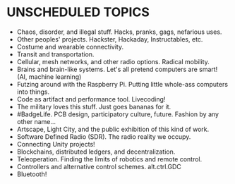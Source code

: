# UNSCHEDULED TOPICS

* Chaos, disorder, and illegal stuff. Hacks, pranks, gags, nefarious uses.
* Other peoples' projects. Hackster, Hackaday, Instructables, etc.
* Costume and wearable connectivity.
* Transit and transportation.
* Cellular, mesh networks, and other radio options. Radical mobility.
* Brains and brain-like systems. Let's all pretend computers are smart! (AI, machine learning)
* Futzing around with the Raspberry Pi. Putting little whole-ass computers into things.
* Code as artifact and performance tool. Livecoding!
* The military loves this stuff. Just goes bananas for it.
* #BadgeLife. PCB design, participatory culture, future. Fashion by any other name...
* Artscape, Light City, and the public exhibition of this kind of work.
* Software Defined Radio (SDR). The radio reality we occupy.
* Connecting Unity projects!
* Blockchains, distributed ledgers, and decentralization.
* Teleoperation. Finding the limits of robotics and remote control.
* Controllers and alternative control schemes. alt.ctrl.GDC
* Bluetooth!
